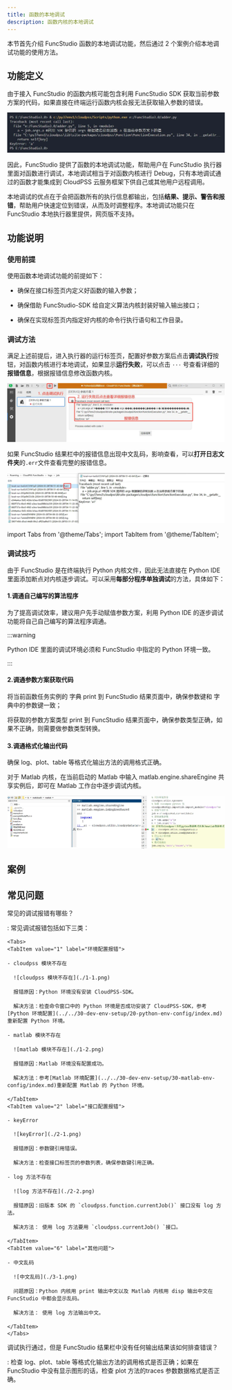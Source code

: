 ```yaml
---
title: 函数的本地调试
description: 函数内核的本地调试
---
```


本节首先介绍 FuncStudio 函数的本地调试功能，然后通过 2 个案例介绍本地调试功能的使用方法。

## 功能定义

由于接入 FuncStudio 的函数内核可能包含利用 FuncStudio SDK 获取当前参数方案的代码，如果直接在终端运行函数内核会报无法获取输入参数的错误。

![本地调试](./1.png)

因此，FuncStudio 提供了函数的本地调试功能，帮助用户在 FuncStudio 执行器里面对函数进行调试，本地调试相当于对函数内核进行 Debug，只有本地调试通过的函数才能集成到 CloudPSS 云服务框架下供自己或其他用户远程调用。

本地调试的优点在于会把函数所有的执行信息都输出，包括**结果、提示、警告和报错**，帮助用户快速定位到错误，从而及时调整程序。本地调试功能只在 FuncStudio 本地执行器里提供，网页版不支持。

## 功能说明

### 使用前提

使用函数本地调试功能的前提如下：

- 确保在接口标签页内定义好函数的输入参数；
  
- 确保借助 FuncStudio-SDK 给自定义算法内核封装好输入输出接口；
  
- 确保在实现标签页内指定好内核的命令行执行语句和工作目录。

### 调试方法

满足上述前提后，进入执行器的运行标签页，配置好参数方案后点击**调试执行**按钮，对函数内核进行本地调试，如果显示**运行失败**，可以点击 `···` 号查看详细的**报错信息**，根据报错信息修改函数内核。

![本地调试](./2.png)

如果 FuncStudio 结果栏中的报错信息出现中文乱码，影响查看，可以**打开日志文件夹**的`.err`文件查看完整的报错信息。

![查看详细报错信息](./3.png)

import Tabs from '@theme/Tabs';
import TabItem from '@theme/TabItem';

### 调试技巧

<Tabs>
<TabItem value="py" label="Python 内核的本地调试技巧">

由于 FuncStudio 是在终端执行 Python 内核文件，因此无法直接在 Python IDE 里面添加断点对内核逐步调试。可以采用**每部分程序单独调试**的方法，具体如下：

#### 1.调通自己编写的算法程序

为了提高调试效率，建议用户先手动赋值参数方案，利用 Python IDE 的逐步调试功能将自己自己编写的算法程序调通。

:::warning

Python IDE 里面的调试环境必须和 FuncStudio 中指定的 Python 环境一致。

:::

#### 2.调通参数方案获取代码

将当前函数任务实例的 字典 print 到 FuncStudio 结果页面中，确保参数键和 字典中的参数键一致；

将获取的参数方案类型 print 到 FuncStudio 结果页面中，确保参数类型正确，如果不正确，则需要做参数类型转换。

#### 3.调通格式化输出代码

确保 log、plot、table 等格式化输出方法的调用格式正确。

</TabItem>
<TabItem value="Matlab" label="Matlab 内核的调试流程">

对于 Matlab 内核，在当前启动的 Matlab 中输入 matlab.engine.shareEngine 共享实例后，即可在 Matlab 工作台中逐步调试内核。

![在 Matlab 中进行逐步调试](./4.png)

</TabItem>
</Tabs>


## 案例

<Tabs>
<TabItem value="py" label="Python 内核的本地调试">

</TabItem>
<TabItem value="Matlab" label="Matlab 内核的本地调试">

</TabItem>
</Tabs>

## 常见问题

常见的调试报错有哪些？

:   常见调试报错包括如下三类：

    <Tabs>
    <TabItem value="1" label="环境配置报错">

    - cloudpss 模块不存在

      ![cloudpss 模块不存在](./1-1.png)

      报错原因：Python 环境没有安装 CloudPSS-SDK。

      解决方法：检查命令窗口中的 Python 环境是否成功安装了 CloudPSS-SDK，参考[Python 环境配置](../../30-dev-env-setup/20-python-env-config/index.md)重新配置 Python 环境。

    - matlab 模块不存在
  
      ![matlab 模块不存在](./1-2.png)

      报错原因：Matlab 环境没有配置成功。

      解决方法：参考[Matlab 环境配置](../../30-dev-env-setup/30-matlab-env-config/index.md)重新配置 Matlab 的 Python 环境。

    </TabItem>
    <TabItem value="2" label="接口配置报错">

    - keyError

      ![keyError](./2-1.png)

      报错原因：参数键引用错误。

      解决方法：检查接口标签页的参数列表，确保参数键引用正确。

    - log 方法不存在

      ![log 方法不存在](./2-2.png)

      报错原因：旧版本 SDK 的 `cloudpss.function.currentJob()` 接口没有 log 方法。

      解决方法： 使用 log 方法要用 `cloudpss.currentJob() `接口。

    </TabItem>
    <TabItem value="6" label="其他问题">

    - 中文乱码
    
      ![中文乱码](./3-1.png)

      问题原因：Python 内核用 print 输出中文以及 Matlab 内核用 disp 输出中文在 FuncStudio 中都会显示乱码。

      解决方法： 使用 log 方法输出中文。

    </TabItem>
    </Tabs>


调试执行通过，但是 FuncStudio 结果栏中没有任何输出结果该如何排查错误？

:  检查 log、plot、table 等格式化输出方法的调用格式是否正确；如果在 FuncStudio 中没有显示图形的话，检查 plot 方法的traces 参数数据格式是否正确。
